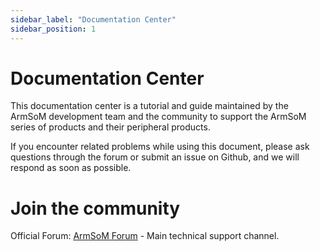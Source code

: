 ```yaml
---
sidebar_label: "Documentation Center"
sidebar_position: 1
---
```


# Documentation Center

This documentation center is a tutorial and guide maintained by the ArmSoM development team and the community to support the ArmSoM series of products and their peripheral products.

If you encounter related problems while using this document, please ask questions through the forum or submit an issue on Github, and we will respond as soon as possible.

# Join the community

Official Forum: [ArmSoM Forum](http://forum.armsom.org/) - Main technical support channel.